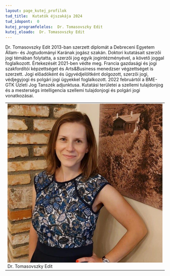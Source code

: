 ```yaml
---
layout: page_kutej_profilok
tud_title:  Kutatók éjszakája 2024
tud_idopont:  0
kutej_programfelelos:  Dr. Tomasovszky Edit
kutej_eloado:  Dr. Tomasovszky Edit
---
```


Dr. Tomasovszky Edit 2013-ban szerzett diplomát a Debreceni Egyetem Állam- és Jogtudományi Karának jogász szakán.
Doktori kutatásait szerzői jogi témában folytatta, a szerzői jog egyik jogintézményével, a követő joggal foglalkozott. Értekezését 2021-ben védte meg. 
Francia gazdasági és jogi szakfordítói képzettséget és Arts&Business menedzser végzettséget is szerzett. 
Jogi előadóként és ügyvédjelöltként dolgozott, szerzői jogi, védjegyjogi és polgári jogi ügyekkel foglalkozott. 
2022 februártól a BME-GTK Üzleti Jog Tanszék adjunktusa. Kutatási területei a szellemi tulajdonjog és a mesterségs intelligencia szellemi tulajdonjogi és polgári jogi vonatkozásai.

<table class="picture">
<tr>
<td>

<div class="gallery">
    <img src="images/tomasovszky_edit.jpg" max-width="250" max-height="200">
  <div class="desc"> Dr. Tomasovszky Edit</div>
</div>

</td>
</tr>
</table>

